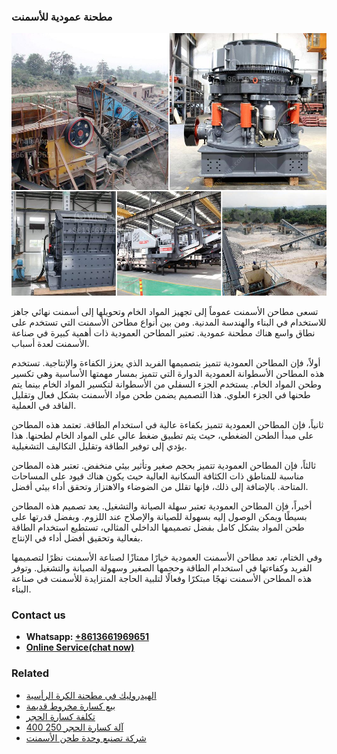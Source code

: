 <h3>مطحنة عمودية للأسمنت</h3><img src='1701854127.jpg' alt=''><p>تسعى مطاحن الأسمنت عموماً إلى تجهيز المواد الخام وتحويلها إلى أسمنت نهائي جاهز للاستخدام في البناء والهندسة المدنية. ومن بين أنواع مطاحن الأسمنت التي تستخدم على نطاق واسع هناك مطحنة عمودية. تعتبر المطاحن العمودية ذات أهمية كبيرة في صناعة الأسمنت لعدة أسباب.</p><p>أولاً، فإن المطاحن العمودية تتميز بتصميمها الفريد الذي يعزز الكفاءة والإنتاجية. تستخدم هذه المطاحن الأسطوانة العمودية الدوارة التي تتميز بمسار مهمتها الأساسية وهي تكسير وطحن المواد الخام. يستخدم الجزء السفلي من الأسطوانة لتكسير المواد الخام بينما يتم طحنها في الجزء العلوي. هذا التصميم يضمن طحن مواد الأسمنت بشكل فعال وتقليل الفاقد في العملية.</p><p>ثانياً، فإن المطاحن العمودية تتميز بكفاءة عالية في استخدام الطاقة. تعتمد هذه المطاحن على مبدأ الطحن الضغطي، حيث يتم تطبيق ضغط عالي على المواد الخام لطحنها. هذا يؤدي إلى توفير الطاقة وتقليل التكاليف التشغيلية.</p><p>ثالثاً، فإن المطاحن العمودية تتميز بحجم صغير وتأثير بيئي منخفض. تعتبر هذه المطاحن مناسبة للمناطق ذات الكثافة السكانية العالية حيث يكون هناك قيود على المساحات المتاحة. بالإضافة إلى ذلك، فإنها تقلل من الضوضاء والاهتزاز وتحقق أداء بيئي أفضل.</p><p>أخيراً، فإن المطاحن العمودية تعتبر سهلة الصيانة والتشغيل. يعد تصميم هذه المطاحن بسيطًا ويمكن الوصول إليه بسهولة للصيانة والإصلاح عند اللزوم. وبفضل قدرتها على طحن المواد بشكل كامل بفضل تصميمها الداخلي المثالي، تستطيع استخدام الطاقة بفعالية وتحقيق أفضل أداء في الإنتاج.</p><p>وفي الختام، تعد مطاحن الأسمنت العمودية خيارًا ممتازًا لصناعة الأسمنت نظرًا لتصميمها الفريد وكفاءتها في استخدام الطاقة وحجمها الصغير وسهولة الصيانة والتشغيل. وتوفر هذه المطاحن الأسمنت نهجًا مبتكرًا وفعالًا لتلبية الحاجة المتزايدة للأسمنت في صناعة البناء.</p><h3>Contact us</h3><ul><li><strong>Whatsapp:&nbsp;<a href="https://wa.me/8613661969651">+8613661969651</a></strong></li><li><a href="https://swt.shibang-china.com/?git&amp;zhl&amp;مطحنة عمودية للأسمنت"><strong>Online Service(chat now)</strong></a></li></ul><h3>Related</h3><ul><li><a href='الهيدروليك في مطحنة الكرة الرأسية.md'>الهيدروليك في مطحنة الكرة الرأسية</a></li><li><a href='بيع كسارة مخروط قديمة.md'>بيع كسارة مخروط قديمة</a></li><li><a href='تكلفة كسارة الحجر.md'>تكلفة كسارة الحجر</a></li><li><a href='آلة كسارة الحجر 250 400.md'>آلة كسارة الحجر 250 400</a></li><li><a href='شركة تصنيع وحدة طحن الأسمنت.md'>شركة تصنيع وحدة طحن الأسمنت</a></li></ul>